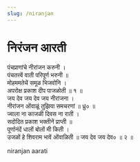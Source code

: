 ```yaml
---
slug: /niranjan
---
```


# निरंजन आरती

पंचप्राणांचे नीरांजन करुनी ।<br />
पंचतत्त्वें वाती परिपूर्ण भरुनी ॥<br />
मोहममतेचें समूळ भिजवोनि ।<br />
अपरोक्ष प्रकाश दीप पाजळोती ॥ १ ॥<br />
जय देव जय देव जय नीरांजना ।<br />
नीरांजन ओंवाळूं तुझिया समचरणां ॥ ध्रु० ॥<br />
ज्वाला ना काजळी दिवस ना राती ।<br />
सदोदित प्रकाश भक्तीनें प्राप्ती ॥<br />
पूर्णानंदें धालों बोलों मी किती ।<br />
उजळों हे शिवराम भावें ओंवाळिती ॥ जय देव जय देव० ॥ २ ॥

<span class='index-text'> niranjan aarati</span>